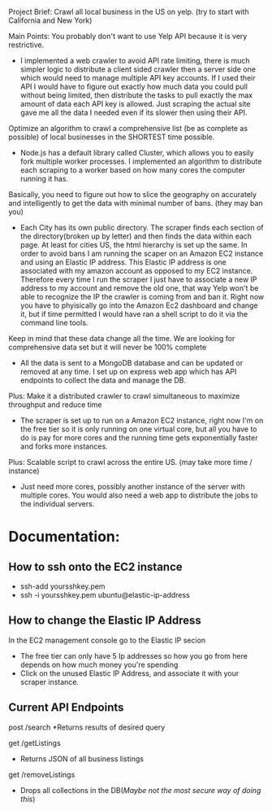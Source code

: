 Project Brief: 
Crawl all local business in the US on yelp. (try to start with California and New York)

Main Points:
You probably don't want to use Yelp API because it is very restrictive.
* I implemented a web crawler to avoid API rate limiting, there is much simpler logic to distribute a client sided crawler then a server side one which would need to manage multiple API key accounts.  If I used their API I would have to figure out exactly how much data you could pull without being limited, then distribute the tasks to pull exactly the max amount of data each API key is allowed.  Just scraping the actual site gave me all the data I needed even if its slower then using their API.

Optimize an algorithm to crawl a comprehensive list (be as complete as possible) of local businesses in the SHORTEST time possible.
* Node.js has a default library called Cluster, which allows you to easily fork multiple worker processes.  I implemented an algorithm to distribute each scraping to a worker based on how many cores the computer running it has.  

Basically, you need to figure out how to slice the geography on accurately and intelligently to get the data with minimal number of bans. (they may ban you)
* Each City has its own public directory.  The scraper finds each section of the directory(broken up by letter) and then finds the data within each page.  At least for cities US, the html hierarchy is set up the same.  In order to avoid bans I am running the scaper on an Amazon EC2 instance and using an Elastic IP address.  This Elastic IP address is one associated with my amazon account as opposed to my EC2 instance.  Therefore every time I run the scraper I just have to associate a new IP address to my account and remove the old one, that way Yelp won't be able to recognize the IP the crawler is coming from and ban it.  Right now you have to phyisically go into the Amazon Ec2 dashboard and change it, but if time permitted I would have ran a shell script to do it via the command line tools.  

Keep in mind that these data change all the time. We are looking for comprehensive data set but it will never be 100% complete
* All the data is sent to a MongoDB database and can be updated or removed at any time.  I set up on express web app which has API endpoints to collect the data and manage the DB.  

Plus: Make it a distributed crawler to crawl simultaneous to maximize throughput and reduce time
* The scraper is set up to run on a Amazon EC2 instance, right now I'm on the free tier so it is only running on one virtual core, but all you have to do is pay for more cores and the running time gets exponentially faster and forks more instances.  

Plus: Scalable script to crawl across the entire US. (may take more time / instance)
* Just need more cores, possibly another instance of the server with multiple cores.  You would also need a web app to distribute the jobs to the individual servers.  

Documentation:
==============

How to ssh onto the EC2 instance
--------------------------------
* ssh-add yoursshkey.pem
* ssh -i yoursshkey.pem ubuntu@elastic-ip-address

How to change the Elastic IP Address
--------------------------------

In the EC2 management console go to the Elastic IP secion
* The free tier can only have 5 Ip addresses so how you go from here depends on how much money you're spending
* Click on the unused Elastic IP Address, and associate it with your scraper instance.

Current API Endpoints
--------------------------------

post /search 
*Returns results of desired query

get /getListings
* Returns JSON of all business listings

get /removeListings
* Drops all collections in the DB(_Maybe not the most secure way of doing this_)
